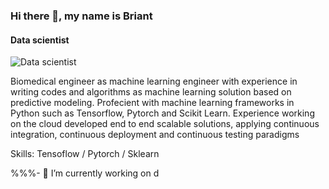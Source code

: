 ### Hi there 👋, my name is Briant
#### Data scientist
![Data scientist](https://arturssmirnovs.github.io/github-profile-readme-generator/images/banner.png)

Biomedical engineer as machine learning engineer with experience in writing codes and algorithms as machine learning solution
based on predictive modeling. Profecient with machine learning frameworks in Python such as Tensorflow, Pytorch and Scikit
Learn. Experience working on the cloud developed end to end scalable solutions, applying continuous integration, continuous
deployment and continuous testing paradigms

Skills: Tensoflow / Pytorch / Sklearn 

%%%- 🔭 I’m currently working on d 




